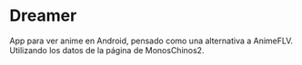 # Dreamer
 App para ver anime en Android, pensado como una alternativa a AnimeFLV. 
 Utilizando los datos de la página de MonosChinos2.
